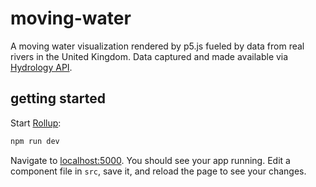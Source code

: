 # moving-water
A moving water visualization rendered by p5.js fueled by data from real rivers in the United Kingdom. Data captured and made available via [Hydrology API](https://environment.data.gov.uk/hydrology/doc/reference).

## getting started

Start [Rollup](https://rollupjs.org):

```bash
npm run dev
```

Navigate to [localhost:5000](http://localhost:5000). You should see your app running. Edit a component file in `src`, save it, and reload the page to see your changes.
